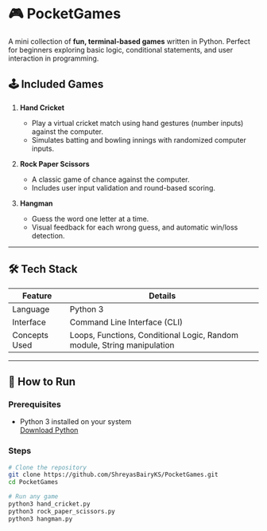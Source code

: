 # 🎮 PocketGames

A mini collection of **fun, terminal-based games** written in Python. Perfect for beginners exploring basic logic, conditional statements, and user interaction in programming.

## 🕹️ Included Games

1. **Hand Cricket**
   - Play a virtual cricket match using hand gestures (number inputs) against the computer.
   - Simulates batting and bowling innings with randomized computer inputs.

2. **Rock Paper Scissors**
   - A classic game of chance against the computer.
   - Includes user input validation and round-based scoring.

3. **Hangman**
   - Guess the word one letter at a time.
   - Visual feedback for each wrong guess, and automatic win/loss detection.

---

## 🛠️ Tech Stack

| Feature           | Details                         |
|------------------|----------------------------------|
| Language          | Python 3                        |
| Interface         | Command Line Interface (CLI)    |
| Concepts Used     | Loops, Functions, Conditional Logic, Random module, String manipulation |

---

## 🚀 How to Run

### Prerequisites

- Python 3 installed on your system  
  [Download Python](https://www.python.org/downloads/)

### Steps

```bash
# Clone the repository
git clone https://github.com/ShreyasBairyKS/PocketGames.git
cd PocketGames

# Run any game
python3 hand_cricket.py
python3 rock_paper_scissors.py
python3 hangman.py
